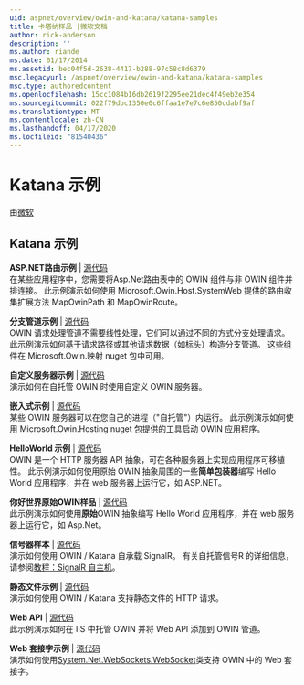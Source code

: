 ```yaml
---
uid: aspnet/overview/owin-and-katana/katana-samples
title: 卡塔纳样品 |微软文档
author: rick-anderson
description: ''
ms.author: riande
ms.date: 01/17/2014
ms.assetid: bec04f5d-2638-4417-b288-97c58c8d6379
msc.legacyurl: /aspnet/overview/owin-and-katana/katana-samples
msc.type: authoredcontent
ms.openlocfilehash: 15cc1084b16db2619f2295ee21dec4f49eb2e354
ms.sourcegitcommit: 022f79dbc1350e0c6ffaa1e7e7c6e850cdabf9af
ms.translationtype: MT
ms.contentlocale: zh-CN
ms.lasthandoff: 04/17/2020
ms.locfileid: "81540436"
---
```

# <a name="katana-samples"></a>Katana 示例

由[微软](https://github.com/microsoft)

## <a name="katana-samples"></a>Katana 示例

**ASP.NET路由示例** | [源代码](https://github.com/aspnet/samples/tree/master/samples/aspnet/Katana/AspNetRoutes)  
在某些应用程序中，您需要将Asp.Net路由表中的 OWIN 组件与非 OWIN 组件并排连接。 此示例演示如何使用 Microsoft.Owin.Host.SystemWeb 提供的路由收集扩展方法 MapOwinPath 和 MapOwinRoute。

**分支管道示例** | [源代码](https://github.com/aspnet/samples/tree/master/samples/aspnet/Katana/BranchingPipelines)  
OWIN 请求处理管道不需要线性处理，它们可以通过不同的方式分支处理请求。 此示例演示如何基于请求路径或其他请求数据（如标头）构造分支管道。 这些组件在 Microsoft.Owin.映射 nuget 包中可用。

**自定义服务器示例** | [源代码](https://github.com/aspnet/samples/tree/master/samples/aspnet/Katana/CustomServer)   
演示如何在自托管 OWIN 时使用自定义 OWIN 服务器。

**嵌入式示例** | [源代码](https://github.com/aspnet/samples/tree/master/samples/aspnet/Katana/Embedded)  
某些 OWIN 服务器可以在您自己的进程（&quot;自托管&quot;）内运行。 此示例演示如何使用 Microsoft.Owin.Hosting nuget 包提供的工具启动 OWIN 应用程序。

**HelloWorld 示例** | [源代码](https://github.com/aspnet/samples/tree/master/samples/aspnet/Katana/HelloWorld)  
OWIN 是一个 HTTP 服务器 API 抽象，可在各种服务器上实现应用程序可移植性。 此示例演示如何使用原始 OWIN 抽象周围的一些**简单包装器**编写 Hello World 应用程序，并在 web 服务器上运行它，如 ASP.NET。

**你好世界原始OWIN样品** | [源代码](https://github.com/aspnet/samples/tree/master/samples/aspnet/Katana/HelloWorldRawOwin)  
此示例演示如何使用**原始**OWIN 抽象编写 Hello World 应用程序，并在 web 服务器上运行它，如 Asp.Net。

**信号器样本** | [源代码](https://github.com/aspnet/samples/tree/master/samples/aspnet/Katana/SignalR)  
演示如何使用 OWIN / Katana 自承载 SignalR。 有关自托管信号R 的详细信息，请参阅[教程：SignalR 自主机](../../../signalr/overview/deployment/tutorial-signalr-self-host.md)。

**静态文件示例** | [源代码](https://github.com/aspnet/samples/tree/master/samples/aspnet/Katana/StaticFilesSample)   
演示如何使用 OWIN / Katana 支持静态文件的 HTTP 请求。

**Web API** | [源代码](https://github.com/aspnet/samples/tree/master/samples/aspnet/Katana/WebApi)   
此示例演示如何在 IIS 中托管 OWIN 并将 Web API 添加到 OWIN 管道。

**Web 套接字示例** | [源代码](https://github.com/aspnet/samples/tree/master/samples/aspnet/Katana/WebSocketSample)   
演示如何使用[System.Net.WebSockets.WebSocket](https://msdn.microsoft.com/library/system.net.websockets.websocket(v=vs.110).aspx)类支持 OWIN 中的 Web 套接字。
